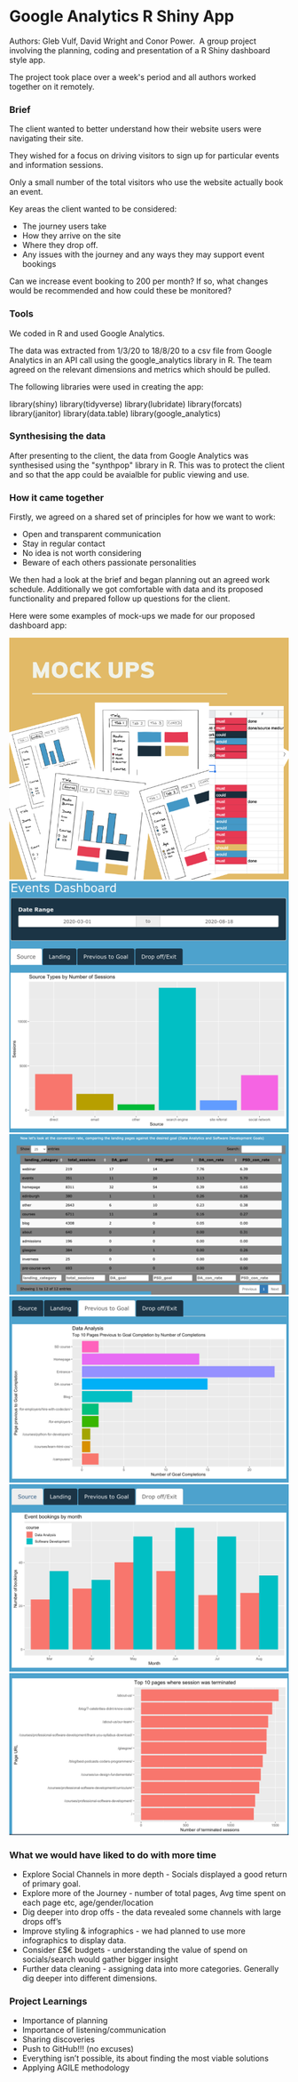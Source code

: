 # Google Analytics R Shiny App


Authors: Gleb Vulf, David Wright and Conor Power.
​
A group project involving the planning, coding and presentation of a R Shiny dashboard style app.

The project took place over a week's period and all authors worked together on it remotely.

### Brief

The client wanted to better understand how their website users were navigating their site.

They wished for a focus on driving visitors to sign up for particular events and information sessions.

Only a small number of the total visitors who use the website actually book an event.

Key areas the client wanted to be considered:

* The journey users take
* How they arrive on the site
* Where they drop off.
* Any issues with the journey and any ways they may support event bookings

Can we increase event booking to 200 per month? If so, what changes would be recommended and how could these be monitored?

### Tools

We coded in R and used Google Analytics.

The data was extracted from 1/3/20 to 18/8/20 to a csv file from Google Analytics in an API call using the google_analytics library in R. The team agreed on the relevant dimensions and metrics which should be pulled.

The following libraries were used in creating the app:

library(shiny)
library(tidyverse)
library(lubridate)
library(forcats)
library(janitor)
library(data.table)
library(google_analytics)

### Synthesising the data

After presenting to the client, the data from Google Analytics was synthesised using the "synthpop" library in R. This was to protect the client and so that the app could be avaialble for public viewing
and use.

### How it came together


Firstly, we agreed on a shared set of principles for how we want to work:

* Open and transparent communication
* Stay in regular contact
* No idea is not worth considering
* Beware of  each others passionate personalities

We then had a look at the brief and began planning out an agreed work schedule. Additionally we got comfortable with data and its proposed functionality and prepared follow up questions for the client.


Here were some examples of mock-ups we made for our proposed dashboard app:

![image](www/Unknown.png)
![image](www/Unknown-1.png)
![image](www/Unknown-2.png)
![image](www/Unknown-3.png)
![image](www/Unknown-4.png)
![image](www/Unknown-5.png)



### What we would have liked to do with more time

* Explore Social Channels in more depth - Socials displayed a good return of primary goal.
* Explore more of the Journey - number of total pages, Avg time spent on each page etc, age/gender/location
* Dig deeper into drop offs - the data revealed some channels with large drops off’s
* Improve styling & infographics - we had planned to use more infographics to display data.
* Consider £$€ budgets - understanding the value of spend on socials/search would gather bigger insight
* Further data cleaning - assigning data into more categories. Generally dig deeper into different dimensions.

### Project Learnings

* Importance of planning
* Importance of listening/communication
* Sharing discoveries
* Push to GitHub!!! (no excuses)
* Everything isn’t possible, its about finding the most viable solutions
* Applying AGILE methodology
